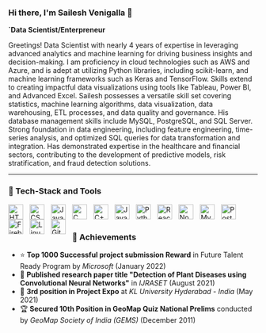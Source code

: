 ### Hi there, I'm Sailesh Venigalla 👋
<!--
**vsailesh/vsailesh** is a ✨ _special_ ✨ repository because its `README.md` (this file) appears on your GitHub profile.

Here are some ideas to get you started:

- 🔭 I’m currently working on ...
- 🌱 I’m currently learning ...
- 👯 I’m looking to collaborate on ...
- 🤔 I’m looking for help with ...
- 💬 Ask me about ...
- 📫 How to reach me: ...
- 😄 Pronouns: ...
- ⚡ Fun fact: ...
-->

**`Data Scientist/Enterpreneur**

Greetings! Data Scientist with nearly 4 years of expertise in leveraging advanced analytics and machine learning for driving business insights and decision-making. I am proficiency in cloud technologies such as AWS and Azure, and is adept at utilizing Python libraries, including scikit-learn, and machine learning frameworks such as Keras and TensorFlow. Skills extend to creating impactful data visualizations using tools like Tableau, Power BI, and Advanced Excel. Sailesh possesses a versatile skill set covering statistics, machine learning algorithms, data visualization, data warehousing, ETL processes, and data quality and governance. His database management skills include MySQL, PostgreSQL, and SQL Server. Strong foundation in data engineering, including feature engineering, time-series analysis, and optimized SQL queries for data transformation and integration. Has demonstrated expertise in the healthcare and financial sectors, contributing to the development of predictive models, risk stratification, and fraud detection solutions.

---

### 🧰 Tech-Stack and Tools

<img align="left" alt="HTML" width="30px" style="padding-right:10px;" src="https://cdn.jsdelivr.net/gh/devicons/devicon/icons/html5/html5-plain.svg" />
<img align="left" alt="CSS" width="30px" style="padding-right:10px;" src="https://cdn.jsdelivr.net/gh/devicons/devicon/icons/css3/css3-plain.svg" />
<img align="left" alt="JavaScript" width="30px" style="padding-right:10px;" src="https://cdn.jsdelivr.net/gh/devicons/devicon/icons/javascript/javascript-plain.svg" />
<img align="left" alt="C" width="30px" style="padding-right:10px;" src="https://cdn.jsdelivr.net/gh/devicons/devicon/icons/c/c-original.svg" />
<img align="left" alt="C++" width="30px" style="padding-right:10px;" src="https://cdn.jsdelivr.net/gh/devicons/devicon/icons/cplusplus/cplusplus-line.svg" />
<img align="left" alt="Java" width="30px" style="padding-right:10px;" src="https://cdn.jsdelivr.net/gh/devicons/devicon/icons/java/java-original.svg"/>
<img align="left" alt="Python" width="30px" style="padding-right:10px;" src="https://cdn.jsdelivr.net/gh/devicons/devicon/icons/python/python-plain.svg" />
<img align="left" alt="React" width="30px" style="padding-right:10px;" src="https://cdn.jsdelivr.net/gh/devicons/devicon/icons/react/react-original.svg" />
<img align="left" alt="NodeJS" width="30px" style="padding-right:10px;" src="https://cdn.jsdelivr.net/gh/devicons/devicon/icons/nodejs/nodejs-original.svg" />
<img align="left" alt="MySQL" width="30px" style="padding-right:10px;"  src="https://cdn.jsdelivr.net/gh/devicons/devicon/icons/mysql/mysql-original.svg" />
<img align="left" alt="PostGreSQL" width="30px" style="padding-right:10px;" src="https://cdn.jsdelivr.net/gh/devicons/devicon/icons/postgresql/postgresql-original.svg" />
<img align="left" alt="Firebase" width="30px" style="padding-right:10px;"  src="https://cdn.jsdelivr.net/gh/devicons/devicon/icons/firebase/firebase-plain.svg" />
<img align="left" alt="Linux" width="30px" style="padding-right:10px;" src="https://cdn.jsdelivr.net/gh/devicons/devicon/icons/linux/linux-original.svg" />
<img align="left" alt="Git" width="30px" style="padding-right:10px;" src="https://cdn.jsdelivr.net/gh/devicons/devicon/icons/git/git-original.svg" />
<br />

#

### 🏅 Achievements
-   ⭐ **Top 1000 Successful project submission Reward** in Future Talent Ready Program by _Microsoft_ (January 2022)
-   📝 **Published research paper title "Detection of Plant Diseases using Convolutional Neural Networks"** in _IJRASET_ (August 2021)
-   🥉 **3rd position in Project Expo** at _KL University Hyderabad - India_ (May 2021)
-   🏆 **Secured 10th Position in GeoMap Quiz National Prelims** conducted by _GeoMap Society of India (GEMS)_ (December 2011)
